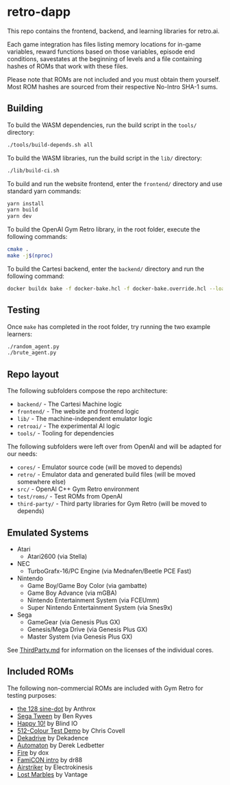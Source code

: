 # retro-dapp

This repo contains the frontend, backend, and learning libraries for retro.ai.

Each game integration has files listing memory locations for in-game variables, reward functions based on those variables, episode end conditions, savestates at the beginning of levels and a file containing hashes of ROMs that work with these files.

Please note that ROMs are not included and you must obtain them yourself. Most ROM hashes are sourced from their respective No-Intro SHA-1 sums.

## Building

To build the WASM dependencies, run the build script in the `tools/` directory:

```bash
./tools/build-depends.sh all
```

To build the WASM libraries, run the build script in the `lib/` directory:

```bash
./lib/build-ci.sh
```

To build and run the website frontend, enter the `frontend/` directory and use standard yarn commands:

```bash
yarn install
yarn build
yarn dev
```

To build the OpenAI Gym Retro library, in the root folder, execute the following commands:

```bash
cmake .
make -j$(nproc)
```

To build the Cartesi backend, enter the `backend/` directory and run the following command:

```bash
docker buildx bake -f docker-bake.hcl -f docker-bake.override.hcl --load
```

## Testing

Once `make` has completed in the root folder, try running the two example learners:

```bash
./random_agent.py
./brute_agent.py
```

## Repo layout

The following subfolders compose the repo architecture:

* `backend/` - The Cartesi Machine logic
* `frontend/` - The website and frontend logic
* `lib/` - The machine-independent emulator logic
* `retroai/` - The experimental AI logic
* `tools/` - Tooling for dependencies

The following subfolders were left over from OpenAI and will be adapted for our needs:

* `cores/` - Emulator source code (will be moved to depends)
* `retro/` - Emulator data and generated build files (will be moved somewhere else)
* `src/` - OpenAI C++ Gym Retro environment
* `test/roms/` - Test ROMs from OpenAI
* `third-party/` - Third party libraries for Gym Retro (will be moved to depends)

## Emulated Systems

- Atari
	- Atari2600 (via Stella)
- NEC
	- TurboGrafx-16/PC Engine (via Mednafen/Beetle PCE Fast)
- Nintendo
	- Game Boy/Game Boy Color (via gambatte)
	- Game Boy Advance (via mGBA)
	- Nintendo Entertainment System (via FCEUmm)
	- Super Nintendo Entertainment System (via Snes9x)
- Sega
	- GameGear (via Genesis Plus GX)
	- Genesis/Mega Drive (via Genesis Plus GX)
	- Master System (via Genesis Plus GX)

See [ThirdParty.md](LICENSES/ThirdParty.md) for information on the licenses of the individual cores.

## Included ROMs

The following non-commercial ROMs are included with Gym Retro for testing purposes:

- [the 128 sine-dot](http://www.pouet.net/prod.php?which=2762) by Anthrox
- [Sega Tween](https://pdroms.de/files/gamegear/sega-tween) by Ben Ryves
- [Happy 10!](http://www.pouet.net/prod.php?which=52716) by Blind IO
- [512-Colour Test Demo](https://pdroms.de/files/pcengine/512-colour-test-demo) by Chris Covell
- [Dekadrive](http://www.pouet.net/prod.php?which=67142) by Dekadence
- [Automaton](https://pdroms.de/files/atari2600/automaton-minigame-compo-2003) by Derek Ledbetter
- [Fire](http://privat.bahnhof.se/wb800787/gb/demo/64/) by dox
- [FamiCON intro](http://www.pouet.net/prod.php?which=53497) by dr88
- [Airstriker](https://pdroms.de/genesis/airstriker-v1-50-genesis-game) by Electrokinesis
- [Lost Marbles](https://pdroms.de/files/gameboyadvance/lost-marbles) by Vantage
